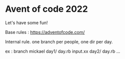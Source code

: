 # Avent of code 2022

Let's have some fun!

Base rules : https://adventofcode.com/

Internal rule. one branch per people, one dir per day.

ex :
branch mickael
 day1/
   day.rb
   input.xx
 day2/
   day.rb
   ...

